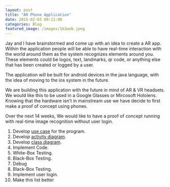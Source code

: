 ```yaml
---
layout: post
title: "AR Phone Application"
date: 2015-02-03 09:11:00
categories: Blog
featured_image: /images/162web.jpeg
---
```



Jay and I have brainstormed and come up with an idea to create a AR app. Within the application people will be able to have real-time interaction with the world around them as the system recognizes elements around you. These elements could be logos, text, landmarks, qr code, or anything else that has been created or logged by a user. 

The application will be built for android devices in the java language, with the idea of moving to the ios system in the future.

We are building this application with the future in mind of AR & VR headsets. We would like this to be used in a Google Glasses or Mircosoft Hololens. Knowing that the hardware isn't in mainstream use we have decide to first make a proof of concept using phones.

Over the next 14 weeks, We would like to have a proof of concept running with real-time image recognition without user login.

1. Develop [use case](https://www.youtube.com/watch?v=OkC7HKtiZC0&list=PLGLfVvz_LVvQ5G-LdJ8RLqe-ndo7QITYc "Youtube video of use case") for the program.
2. Develop [activity diagram](https://www.youtube.com/watch?v=XFTAIj2N2Lc&index=2&list=PLGLfVvz_LVvQ5G-LdJ8RLqe-ndo7QITYc "Youtube video of activity diagram").
3. Develop [class diagram](https://www.youtube.com/watch?v=3cmzqZzwNDM&list=PLGLfVvz_LVvQ5G-LdJ8RLqe-ndo7QITYc&index=3 "Youtube video of class diagram").
4. Implement Code.
5. White-Box Testing.
6. Black-Box Testing.
7. Debug
8. Black-Box Testing.
9. Implement user login.
10. Make this list better